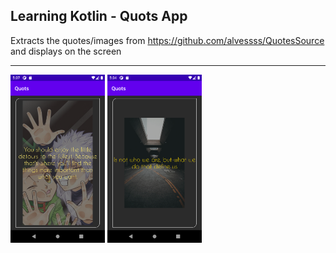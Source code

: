 ## Learning Kotlin - Quots App

Extracts the quotes/images from https://github.com/alvessss/QuotesSource and displays on the screen
<hr/>
<p>
<img width="30%" height="30%" src="https://raw.githubusercontent.com/alvessss/Quots/master/media/screenshot_02.png"/>
<img width="30%" height="30%" src="https://raw.githubusercontent.com/alvessss/Quots/master/screenshot_01.png"/>
</p>